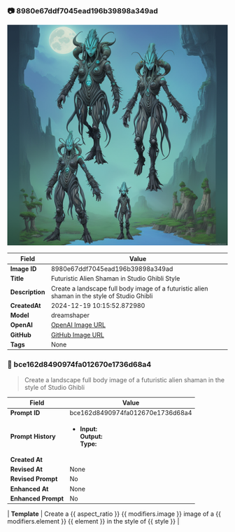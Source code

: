 

### 📷 8980e67ddf7045ead196b39898a349ad 


![data.id](./8980e67ddf7045ead196b39898a349ad.jpg)


| Field          | Value                                                                                                                     |
|----------------|---------------------------------------------------------------------------------------------------------------------------|
| **Image ID**             | 8980e67ddf7045ead196b39898a349ad                                                                                                             |
| **Title**           | Futuristic Alien Shaman in Studio Ghibli Style                                                                                                       |
| **Description**           | Create a landscape full body image of a futuristic alien shaman in the style of Studio Ghibli                                                                                                       |
| **CreatedAt**        | 2024-12-19 10:15:52.872980                                                                                                        |
| **Model**        | dreamshaper                                                                                                        |
| **OpenAI**         | [OpenAI Image URL](http://192.168.1.85:8081/generated-images/b644161507122.png)                                                                                |
| **GitHub**         | [GitHub Image URL](https://raw.githubusercontent.com/Caneta-Silva/weeb/refs/heads/main/images/8980e67ddf7045ead196b39898a349ad/8980e67ddf7045ead196b39898a349ad.jpg)                                                                                |
| **Tags**       | None                                                                                                                   |

### 📜 bce162d8490974fa012670e1736d68a4

> Create a landscape full body image of a futuristic alien shaman in the style of Studio Ghibli

| Field          | Value                                                                                                                                                                      |
|----------------|----------------------------------------------------------------------------------------------------------------------------------------------------------------------------|
| **Prompt ID**  | bce162d8490974fa012670e1736d68a4                                                                                                                                                            |
| **Prompt History** | <ul><li>**Input:**  <br> **Output:**  <br> **Type:** </li></ul> |
| **Created At** |                                                                                                                                                    |
| **Revised At** | None                                                                                                                                                   |
| **Revised Prompt** | No                                                                                                                                                                      |
| **Enhanced At** | None                                                                                                                                                  |
| **Enhanced Prompt** | No                                                                                                                                                                    |

| **Template**   | Create a {{ aspect_ratio }} {{ modifiers.image }} image of a {{ modifiers.element }} {{ element }} in the style of {{ style }}                                                                                                                                           |


